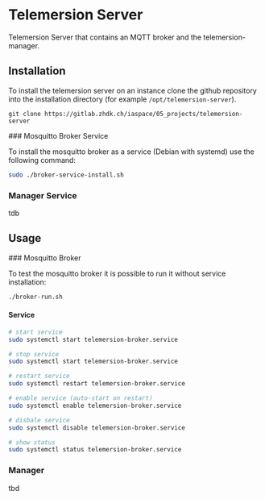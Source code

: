 # Telemersion Server

Telemersion Server that contains an MQTT broker and the telemersion-manager.

## Installation
To install the telemersion server on an instance clone the github repository into the installation directory (for example `/opt/telemersion-server`).

```
git clone https://gitlab.zhdk.ch/iaspace/05_projects/telemersion-server
```

### Mosquitto Broker Service

To install the mosquitto broker as a service (Debian with systemd) use the following command:

```bash
sudo ./broker-service-install.sh
```
### Manager Service
tdb

## Usage

### Mosquitto Broker

To test the mosquitto broker it is possible to run it without service installation:

```bash
./broker-run.sh
```

#### Service

```bash
# start service
sudo systemctl start telemersion-broker.service

# stop service 
sudo systemctl start telemersion-broker.service

# restart service
sudo systemctl restart telemersion-broker.service

# enable service (auto-start on restart)
sudo systemctl enable telemersion-broker.service

# disbale service
sudo systemctl disable telemersion-broker.service

# show status
sudo systemctl status telemersion-broker.service
```

### Manager
tbd